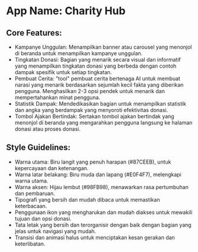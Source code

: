# **App Name**: Charity Hub

## Core Features:

- Kampanye Unggulan: Menampilkan banner atau carousel yang menonjol di beranda untuk menampilkan kampanye unggulan.
- Tingkatan Donasi: Bagian yang menarik secara visual dan informatif yang menampilkan tingkatan donasi yang berbeda dengan contoh dampak spesifik untuk setiap tingkatan.
- Pembuat Cerita: "tool" pembuat cerita bertenaga AI untuk membuat narasi yang menarik berdasarkan sejumlah kecil fakta yang diberikan pengguna. Menghasilkan 2-3 opsi pendek untuk menarik dan mempertahankan minat pengguna.
- Statistik Dampak: Mendedikasikan bagian untuk menampilkan statistik dan angka yang berdampak yang menyoroti efektivitas donasi.
- Tombol Ajakan Bertindak: Sertakan tombol ajakan bertindak yang menonjol di beranda yang mengarahkan pengguna langsung ke halaman donasi atau proses donasi.

## Style Guidelines:

- Warna utama: Biru langit yang penuh harapan (#87CEEB), untuk kepercayaan dan ketenangan.
- Warna latar belakang: Biru muda dan lapang (#E0F4F7), melengkapi warna utama.
- Warna aksen: Hijau lembut (#98FB98), menawarkan rasa pertumbuhan dan pembaruan.
- Tipografi yang bersih dan mudah dibaca untuk memastikan keterbacaan.
- Penggunaan ikon yang mengharukan dan mudah diakses untuk mewakili tujuan dan opsi donasi.
- Tata letak yang bersih dan terorganisir dengan baik dengan bagian yang jelas untuk navigasi yang mudah.
- Transisi dan animasi halus untuk menciptakan kesan gerakan dan keterlibatan.